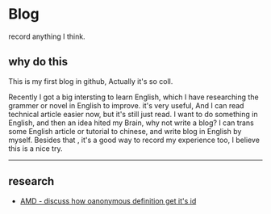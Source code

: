 # Blog

record anything I think.

## why do this

This is my first blog in github, Actually it's so coll.

Recently I got a big intersting to learn English, which I have researching the grammer or novel in English to improve. it's very useful, And I can read technical article easier now, but it's still just read. I want to do something in English, and then an idea hited my Brain, why not write a blog? I can trans some English article or tutorial to chinese, and write blog in English by myself. Besides that , it's a good way to record my experience too, I believe this is a nice try.


----

## research

- [AMD - discuss how oanonymous
definition get it's id](https://groups.google.com/forum/#!topic/commonjs/WjNY7ONeaI4)
